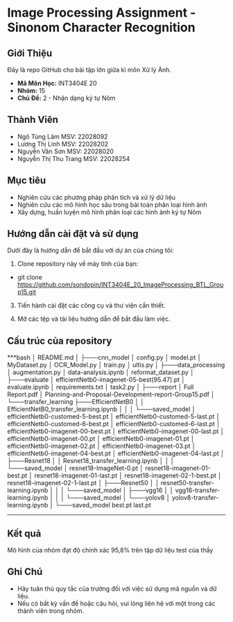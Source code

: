 # Image Processing Assignment - Sinonom Character Recognition

## Giới Thiệu

Đây là repo GitHub cho bài tập lớn giữa kì môn Xử lý Ảnh.

- **Mã Môn Học:** INT3404E 20
- **Nhóm:** 15
- **Chủ Đề:** 2 - Nhận dạng ký tự Nôm

## Thành Viên

- Ngô Tùng Lâm MSV: 22028092
- Lương Thị Linh MSV: 22028202
- Nguyễn Văn Sơn MSV: 22028020
- Nguyễn Thị Thu Trang MSV: 22028254

## Mục tiêu 
- Nghiên cứu các phương pháp phân tích và xử lý dữ liệu
- Nghiên cứu các mô hình học sâu trong bài toán phân loại hình ảnh
- Xây dựng, huấn luyện mô hình phân loại các hình ảnh ký tự Nôm

## Hướng dẫn cài đặt và sử dụng


Dưới đây là hướng dẫn để bắt đầu với dự án của chúng tôi:

1. Clone repository này về máy tính của bạn:

- git clone https://github.com/sondopin/INT3404E_20_ImageProcessing_BTL_Group15.git
 
3. Tiến hành cài đặt các công cụ và thư viện cần thiết.

4. Mở các tệp và tài liệu hướng dẫn để bắt đầu làm việc.

## Cấu trúc của repository
***bash
│   README.md
│
├───cnn_model
│       config.py
│       model.pt
│       MyDataset.py
│       OCR_Model.py
│       train.py
│       ultis.py
│
├───data_processing
│       augmentation.py
│       data-analysis.ipynb
│       reformat_dataset.py
│
├───evaluate
│       efficientNetb0-imagenet-05-best(95.47).pt
│       evaluate.ipynb
│       requirements.txt
│       task2.py
│
├───report
│       Full Report.pdf
│       Planning-and-Proposal-Development-report-Group15.pdf
│
└───transfer_learning
    ├───EfficientNetB0
    │   │   EfficientNetB0_transfer_learning.ipynb
    │   │
    │   └───saved_model
    │           efficientNetb0-customed-5-best.pt
    │           efficientNetb0-customed-5-last.pt
    │           efficientNetb0-customed-6-best.pt
    │           efficientNetb0-customed-6-last.pt
    │           efficientNetb0-imagenet-00-best.pt
    │           efficientNetb0-imagenet-00-last.pt
    │           efficientNetb0-imagenet-00.pt
    │           efficientNetb0-imagenet-01.pt
    │           efficientNetb0-imagenet-02.pt
    │           efficientNetb0-imagenet-03.pt
    │           efficientNetb0-imagenet-04-best.pt
    │           efficientNetb0-imagenet-04-last.pt
    │
    ├───Resnet18
    │   │   Resnet18_transfer_learning.ipynb
    │   │
    │   └───saved_model
    │           resnet18-ImageNet-0.pt
    │           resnet18-imagenet-01-best.pt
    │           resnet18-imagenet-01-last.pt
    │           resnet18-imagenet-02-1-best.pt
    │           resnet18-imagenet-02-1-last.pt
    │
    ├───Resnet50
    │   │   resnet50-transfer-learning.ipynb
    │   │
    │   └───saved_model
    │
    ├───vgg16
    │   │   vgg16-transfer-learning.ipynb
    │   │
    │   └───saved_model
    │
    └───yolov8
        │   yolov8-transfer-learning.ipynb
        │
        └───saved_model
                best.pt
                last.pt
***
## Kết quả
Mô hình của nhóm đạt độ chính xác 95,8% trên tập dữ liệu test của thầy

## Ghi Chú

- Hãy tuân thủ quy tắc của trường đối với việc sử dụng mã nguồn và dữ liệu.
- Nếu có bất kỳ vấn đề hoặc câu hỏi, vui lòng liên hệ với một trong các thành viên trong nhóm.

